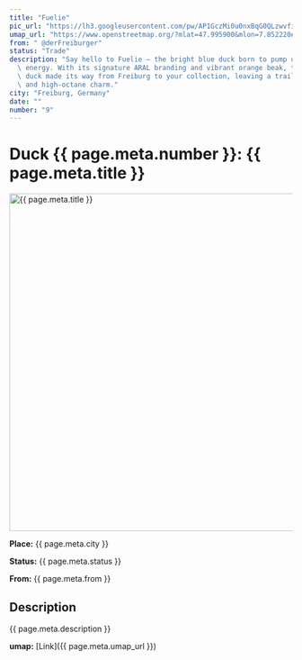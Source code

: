 ```yaml
---
title: "Fuelie"
pic_url: "https://lh3.googleusercontent.com/pw/AP1GczMi0u0nxBqG0QLzwvfifwzp7YUYj-OZf93wmouv7hxuYDUVV2xVxfenLK5ZUKzIRVZsVXAvbgAQ2jIYI56cYLb6qH6L3Agdcd63Y4vXpED3EdcVJTOakdDWI9w6pUYCHUw6FO9OCjrNQqkRo-8kY6-jmQ=w1081-h1441-s-no-gm"
umap_url: "https://www.openstreetmap.org/?mlat=47.995900&mlon=7.852220#map=16/47.995900/7.852220"
from: " @derFreiburger"
status: "Trade"
description: "Say hello to Fuelie – the bright blue duck born to pump up your bath-time\
  \ energy. With its signature ARAL branding and vibrant orange beak, this promotional\
  \ duck made its way from Freiburg to your collection, leaving a trail of bubbles\
  \ and high-octane charm."
city: "Freiburg, Germany"
date: ""
number: "9"
---
```

# Duck {{ page.meta.number }}: {{ page.meta.title }}

<img src="{{ page.meta.pic_url }}" alt="{{ page.meta.title }}" width="600">

**Place:** {{ page.meta.city }}

**Status:** {{ page.meta.status }}

**From:** {{ page.meta.from }}

## Description

{{ page.meta.description }}

**umap:** [Link]({{ page.meta.umap_url }})
